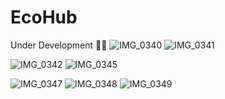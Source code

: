 # EcoHub
Under Development 👷‍♂️
![IMG_0340](https://user-images.githubusercontent.com/59831782/174882913-f0576740-bc4a-469a-9232-aca4e482899d.PNG) ![IMG_0341](https://user-images.githubusercontent.com/59831782/174882936-406ccdb1-8d3d-4eea-96b5-1bd6ebb9adc2.PNG)

![IMG_0342](https://user-images.githubusercontent.com/59831782/174883003-56ca171a-9a29-46dc-90c9-14cf690ba846.PNG) ![IMG_0345](https://user-images.githubusercontent.com/59831782/174883020-310aa89f-7ce3-40ec-be69-904ca8539a0e.PNG)

![IMG_0347](https://user-images.githubusercontent.com/59831782/174883051-2d19a357-21df-4da6-9ec4-3e7bed419f2e.PNG) ![IMG_0348](https://user-images.githubusercontent.com/59831782/174883059-5a297ee3-ea60-4d82-9583-2be08d65de68.PNG) ![IMG_0349](https://user-images.githubusercontent.com/59831782/174883068-8ac1ae0e-0e19-47ce-88d6-a05761de8b9a.PNG)
